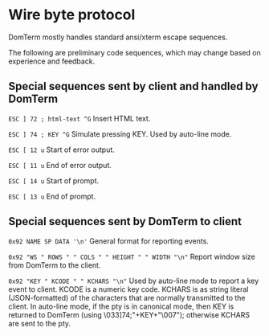 # Wire byte protocol

DomTerm mostly handles standard ansi/xterm escape sequences.

The following are preliminary code sequences,
which may change based on experience and feedback.

## Special sequences sent by client and handled by DomTerm

`ESC ] 72 ; html-text ^G`
Insert HTML text.

`ESC ] 74 ; KEY ^G`
Simulate pressing KEY.  Used by auto-line mode.

`ESC [ 12 u`
Start of error output.

`ESC [ 11 u`
End of error output.

`ESC [ 14 u`
Start of prompt.

`ESC [ 13 u`
End of prompt.

## Special sequences sent by DomTerm to client

`0x92 NAME SP DATA '\n'`
General format for reporting events.

`0x92 "WS " ROWS " " COLS " " HEIGHT " " WIDTH "\n"`
Report window size from DomTerm to the client.

`0x92 "KEY " KCODE " " KCHARS "\n"`
Used by auto-line mode to report a key event to client.
KCODE is a numeric key code. KCHARS is as string literal (JSON-formatted)
of the characters that are normally transmitted to the client.
In auto-line mode, if the pty is in canonical mode, then KEY
is returned to DomTerm (using \033]74;"+KEY+"\007");
otherwise KCHARS are sent to the pty.

